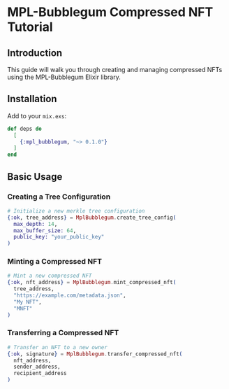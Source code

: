# MPL-Bubblegum Compressed NFT Tutorial

## Introduction
This guide will walk you through creating and managing compressed NFTs using the MPL-Bubblegum Elixir library.

## Installation
Add to your `mix.exs`:
```elixir
def deps do
  [
    {:mpl_bubblegum, "~> 0.1.0"}
  ]
end
```

## Basic Usage

### Creating a Tree Configuration
```elixir
# Initialize a new merkle tree configuration
{:ok, tree_address} = MplBubblegum.create_tree_config(
  max_depth: 14,
  max_buffer_size: 64,
  public_key: "your_public_key"
)
```

### Minting a Compressed NFT
```elixir
# Mint a new compressed NFT
{:ok, nft_address} = MplBubblegum.mint_compressed_nft(
  tree_address,
  "https://example.com/metadata.json",
  "My NFT",
  "MNFT"
)
```

### Transferring a Compressed NFT
```elixir
# Transfer an NFT to a new owner
{:ok, signature} = MplBubblegum.transfer_compressed_nft(
  nft_address,
  sender_address,
  recipient_address
)
```